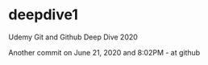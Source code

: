 # deepdive1
Udemy Git and Github Deep Dive 2020

Another commit on June 21, 2020 and 8:02PM - at github
